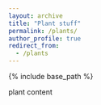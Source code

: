 ```yaml
---
layout: archive
title: "Plant stuff"
permalink: /plants/
author_profile: true
redirect_from:
  - /plants
---
```


{% include base_path %}

plant content
